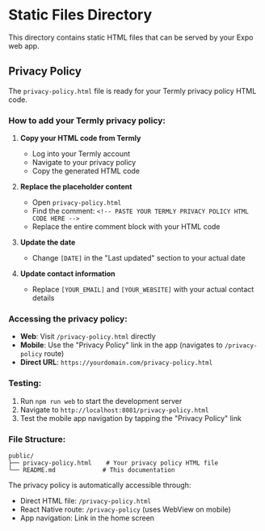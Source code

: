 # Static Files Directory

This directory contains static HTML files that can be served by your Expo web app.

## Privacy Policy

The `privacy-policy.html` file is ready for your Termly privacy policy HTML code.

### How to add your Termly privacy policy:

1. **Copy your HTML code from Termly**
   - Log into your Termly account
   - Navigate to your privacy policy
   - Copy the generated HTML code

2. **Replace the placeholder content**
   - Open `privacy-policy.html`
   - Find the comment: `<!-- PASTE YOUR TERMLY PRIVACY POLICY HTML CODE HERE -->`
   - Replace the entire comment block with your HTML code

3. **Update the date**
   - Change `[DATE]` in the "Last updated" section to your actual date

4. **Update contact information**
   - Replace `[YOUR_EMAIL]` and `[YOUR_WEBSITE]` with your actual contact details

### Accessing the privacy policy:

- **Web**: Visit `/privacy-policy.html` directly
- **Mobile**: Use the "Privacy Policy" link in the app (navigates to `/privacy-policy` route)
- **Direct URL**: `https://yourdomain.com/privacy-policy.html`

### Testing:

1. Run `npm run web` to start the development server
2. Navigate to `http://localhost:8081/privacy-policy.html`
3. Test the mobile app navigation by tapping the "Privacy Policy" link

### File Structure:

```
public/
├── privacy-policy.html    # Your privacy policy HTML file
└── README.md             # This documentation
```

The privacy policy is automatically accessible through:
- Direct HTML file: `/privacy-policy.html`
- React Native route: `/privacy-policy` (uses WebView on mobile)
- App navigation: Link in the home screen
